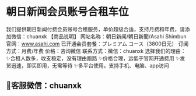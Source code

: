 # 朝日新闻会员账号合租车位

我们提供朝日新闻付费会员账号合租服务，单价超级合适，支持月费和年费，请添加微信：chuanxk
【商品说明】
网站名称：朝日新闻/朝日新聞/Asahi Shimbun
官网：www.asahi.com
已开通会员套餐：プレミアム コース（3800日元）
订阅方式：月费/年费
价格：咨询微信
联系方式：微信：chuanxk
选择我们的理由：
✨合租人数多，收支稳定，没有理由跑路
✨价格合理，远低于官网开通费用
✨发货迅速，即买即用，无需等待
✨多平台使用，支持手机、电脑、app访问

## 🎉客服微信：chuanxk
